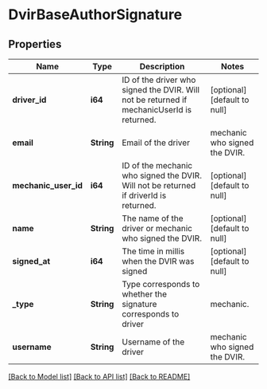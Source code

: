 # DvirBaseAuthorSignature

## Properties
Name | Type | Description | Notes
------------ | ------------- | ------------- | -------------
**driver_id** | **i64** | ID of the driver who signed the DVIR. Will not be returned if mechanicUserId is returned. | [optional] [default to null]
**email** | **String** | Email of the  driver|mechanic who signed the DVIR. | [optional] [default to null]
**mechanic_user_id** | **i64** | ID of the mechanic who signed the DVIR. Will not be returned if driverId is returned. | [optional] [default to null]
**name** | **String** | The name of the driver or mechanic who signed the DVIR. | [optional] [default to null]
**signed_at** | **i64** | The time in millis when the DVIR was signed | [optional] [default to null]
**_type** | **String** | Type corresponds to whether the signature corresponds to driver|mechanic. | [optional] [default to null]
**username** | **String** | Username of the  driver|mechanic who signed the DVIR. | [optional] [default to null]

[[Back to Model list]](../README.md#documentation-for-models) [[Back to API list]](../README.md#documentation-for-api-endpoints) [[Back to README]](../README.md)


